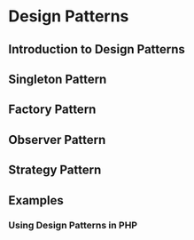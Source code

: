 # Design Patterns

## Introduction to Design Patterns

## Singleton Pattern

## Factory Pattern

## Observer Pattern

## Strategy Pattern

## Examples

### Using Design Patterns in PHP
